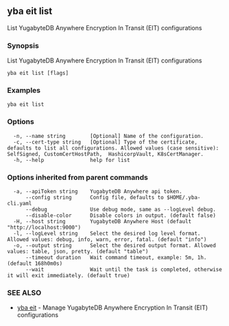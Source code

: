 ## yba eit list

List YugabyteDB Anywhere Encryption In Transit (EIT) configurations

### Synopsis

List YugabyteDB Anywhere Encryption In Transit (EIT) configurations

```
yba eit list [flags]
```

### Examples

```
yba eit list
```

### Options

```
  -n, --name string        [Optional] Name of the configuration.
  -c, --cert-type string   [Optional] Type of the certificate, defaults to list all configurations. Allowed values (case sensitive): SelfSigned, CustomCertHostPath,  HashicorpVault, K8sCertManager.
  -h, --help               help for list
```

### Options inherited from parent commands

```
  -a, --apiToken string    YugabyteDB Anywhere api token.
      --config string      Config file, defaults to $HOME/.yba-cli.yaml
      --debug              Use debug mode, same as --logLevel debug.
      --disable-color      Disable colors in output. (default false)
  -H, --host string        YugabyteDB Anywhere Host (default "http://localhost:9000")
  -l, --logLevel string    Select the desired log level format. Allowed values: debug, info, warn, error, fatal. (default "info")
  -o, --output string      Select the desired output format. Allowed values: table, json, pretty. (default "table")
      --timeout duration   Wait command timeout, example: 5m, 1h. (default 168h0m0s)
      --wait               Wait until the task is completed, otherwise it will exit immediately. (default true)
```

### SEE ALSO

* [yba eit](yba_eit.md)	 - Manage YugabyteDB Anywhere Encryption In Transit (EIT) configurations

